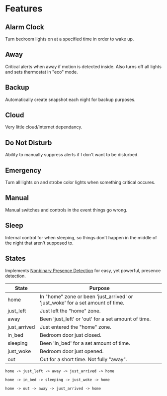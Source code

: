 # Features

## Alarm Clock
Turn bedroom lights on at a specified time in order to wake up.

## Away
Critical alerts when away if motion is detected inside. Also turns off all lights and sets thermostat in "eco" mode.

## Backup
Automatically create snapshot each night for backup purposes.

## Cloud
Very little cloud/internet dependancy.

## Do Not Disturb
Ability to manually suppress alerts if I don't want to be disturbed.

## Emergency
Turn all lights on and strobe color lights when something critical occures.

## Manual
Manual switches and controls in the event things go wrong.

## Sleep
Internal control for when sleeping, so things don't happen in the middle of the night that aren't supposed to.

## States
Implements [Nonbinary Presence Detection] for easy, yet powerful, presence detection.

State | Purpose
--- | ---
home | In "home" zone or been 'just_arrived' or 'just_woke' for a set amount of time.
just_left | Just left the "home" zone.
away | Been 'just_left' or 'out' for a set amount of time.
just_arrived | Just entered the "home" zone.
in_bed | Bedroom door just closed.
sleeping | Been 'in_bed' for a set amount of time.
just_woke | Bedroom door just opened.
out | Out for a short time. Not fully "away".

````
home -> just_left -> away -> just_arrived -> home

home -> in_bed -> sleeping -> just_woke -> home

home -> out -> away -> just_arrived -> home
````

[Nonbinary Presence Detection]: https://philhawthorne.com/making-home-assistants-presence-detection-not-so-binary/
